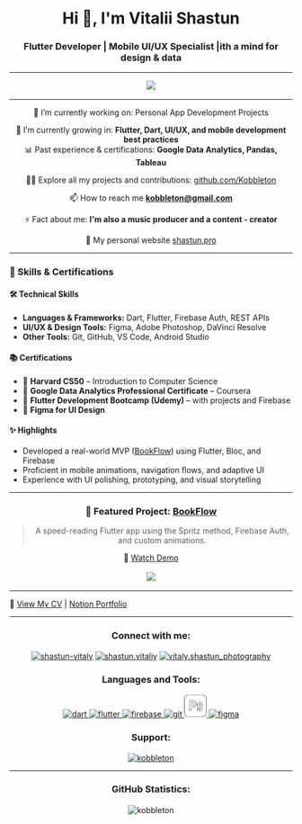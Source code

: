 <h1 align="center">Hi 👋, I'm Vitalii Shastun</h1>
<h3 align="center">Flutter Developer | Mobile UI/UX Specialist |ith a mind for design & data</h3>

---

<div id="header" align="center">
  <img src="https://media4.giphy.com/media/qgQUggAC3Pfv687qPC/giphy.gif" width="300px"/>
</div>

---
  
<div align="center">

 🔭 I’m currently working on: Personal App Development Projects 
  

🌱 I’m currently growing in: **Flutter, Dart, UI/UX, and mobile development best practices**  
📊 Past experience & certifications: **Google Data Analytics, Pandas, Tableau**

👨‍💻 Explore all my projects and contributions: [github.com/Kobbleton](https://github.com/Kobbleton)

 📫 How to reach me **kobbleton@gmail.com**

 ⚡ Fact about me:    **I'm also a music producer and a content - creator**

 📝 My personal website [shastun.pro](https://shastun.pro)
</div>

---

### 🧠 Skills & Certifications

#### 🛠 Technical Skills
- **Languages & Frameworks:** Dart, Flutter, Firebase Auth, REST APIs
- **UI/UX & Design Tools:** Figma, Adobe Photoshop, DaVinci Resolve
- **Other Tools:** Git, GitHub, VS Code, Android Studio

#### 📚 Certifications
- 🧠 **Harvard CS50** – Introduction to Computer Science
- 🧪 **Google Data Analytics Professional Certificate** – Coursera
- 📱 **Flutter Development Bootcamp (Udemy)** – with projects and Firebase
- 🎨 **Figma for UI Design** 

#### ✨ Highlights
- Developed a real-world MVP ([BookFlow](https://github.com/Kobbleton/BookFlow)) using Flutter, Bloc, and Firebase
- Proficient in mobile animations, navigation flows, and adaptive UI
- Experience with UI polishing, prototyping, and visual storytelling


---

<div align="center">

### 📱 Featured Project: [BookFlow](https://github.com/Kobbleton/BookFlow)

> A speed-reading Flutter app using the Spritz method, Firebase Auth, and custom animations.

🎥 [Watch Demo](https://youtu.be/8kCLanLIhLU)  
<br>
<img src="https://github.com/Kobbleton/BookFlow/blob/main/screenshots/welcome.gif?raw=true" width="300" />

</div>



  
  ---

  📄 [View My CV](https://yourlink.com) | [Notion Portfolio](https://notion.so/yourpage)

---

<h3 align="center">Connect with me:</h3>
<p align="center">
<a href="https://linkedin.com/in/shastun-vitaly" target="blank"><img align="center" src="https://raw.githubusercontent.com/rahuldkjain/github-profile-readme-generator/master/src/images/icons/Social/linked-in-alt.svg" alt="shastun-vitaly" height="30" width="40" /></a>
<a href="https://fb.com/shastun.vitaliy" target="blank"><img align="center" src="https://raw.githubusercontent.com/rahuldkjain/github-profile-readme-generator/master/src/images/icons/Social/facebook.svg" alt="shastun.vitaliy" height="30" width="40" /></a>
<a href="https://instagram.com/vitaly.shastun_photography" target="blank"><img align="center" src="https://raw.githubusercontent.com/rahuldkjain/github-profile-readme-generator/master/src/images/icons/Social/instagram.svg" alt="vitaly.shastun_photography" height="30" width="40" /></a>
</p>

<h3 align="center">Languages and Tools:</h3>
<p align="center"> <a href="https://dart.dev" target="_blank" rel="noreferrer"> <img src="https://www.vectorlogo.zone/logos/dartlang/dartlang-icon.svg" alt="dart" width="40" height="40"/> </a> <a href="https://flutter.dev" target="_blank" rel="noreferrer"> <img src="https://www.vectorlogo.zone/logos/flutterio/flutterio-icon.svg" alt="flutter" width="40" height="40"/> </a> <a href="https://firebase.google.com/" target="_blank" rel="noreferrer"> <img src="https://www.vectorlogo.zone/logos/firebase/firebase-icon.svg" alt="firebase" width="40" height="40"/> </a> <a href="https://git-scm.com/" target="_blank" rel="noreferrer"> <img src="https://www.vectorlogo.zone/logos/git-scm/git-scm-icon.svg" alt="git" width="40" height="40"/> </a> <a href="https://www.photoshop.com/en" target="_blank" rel="noreferrer"> <img src="https://raw.githubusercontent.com/devicons/devicon/master/icons/photoshop/photoshop-line.svg" alt="photoshop" width="40" height="40"/> </a> <a href="https://www.figma.com/" target="_blank" rel="noreferrer"> <img src="https://www.vectorlogo.zone/logos/figma/figma-icon.svg" alt="figma" width="40" height="40"/> </a> </p>



<h3 align="center">Support:</h3>
<div align="center">
<p><a href="https://www.buymeacoffee.com/kobbleton"> <img align="center" src="https://cdn.buymeacoffee.com/buttons/v2/default-yellow.png" height="50" width="210" alt="kobbleton" /></a></p>
</div>

---

<div align="center">
<h3 align="center">GitHub Statistics:</h3>
<p><img align="center" src="https://github-readme-streak-stats.herokuapp.com/?user=kobbleton&" alt="kobbleton" /></p>
</div>
